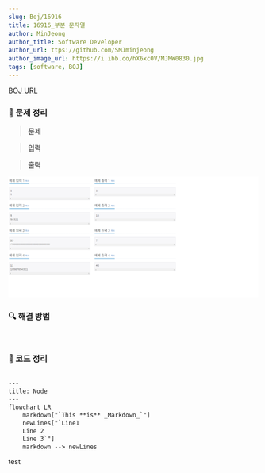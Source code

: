 ```yaml
---
slug: Boj/16916
title: 16916_부분 문자열
author: MinJeong
author_title: Software Developer
author_url: ttps://github.com/SMJminjeong
author_image_url: https://i.ibb.co/hX6xc0V/MJMW0830.jpg
tags: [software, BOJ]
---
```

[BOJ URL](https://www.acmicpc.net/problem/11720)

### 📢 문제 정리
> **문제**
>
> 

> **입력**
>
> 

> **출력**
>
> 

![11720.png](../BojImgs/11720.png)

### 🔍 해결 방법


<br/>

### 📌 코드 정리

```java

```

```mermaid
---
title: Node
---
flowchart LR
    markdown["`This **is** _Markdown_`"]
    newLines["`Line1
    Line 2
    Line 3`"]
    markdown --> newLines
```

test


